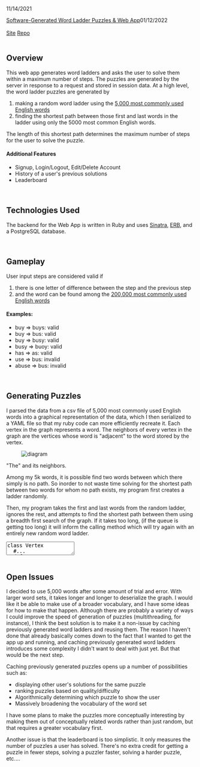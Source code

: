 11/14/2021
<div>
<a class="portfolio_link" href="#word_ladders_writeup">Software-Generated Word Ladder Puzzles & Web App</a><time datetime="2022-01-12">01/12/2022</time>
<article id="word_ladders_writeup" loading="lazy">
<br>
<a target="_blank" rel="noopener noreferrer" href="https://word-ladders.herokuapp.com/">Site</a>
<a target="_blank" rel="noopener noreferrer" href="https://github.com/Duncan-Britt/word_ladders#readme">Repo</a>
<br>
<br>

## Overview

This web app generates word ladders and asks the user to solve them within a maximum number of steps. The puzzles are generated by the server in response to a request and stored in session data. At a high level, the word ladder puzzles are generated by

1. making a random word ladder using the <a target="_blank" rel="noopener noreferrer" href="https://github.com/filiph/english_words">5,000 most commonly used English words</a>
2. finding the shortest path between those first and last words in the ladder using only the 5000 most common English words.

The length of this shortest path determines the maximum number of steps for the user to solve the puzzle.

#### Additional Features

- Signup, Login/Logout, Edit/Delete Account
- History of a user's previous solutions
- Leaderboard

<br>

## Technologies Used

The backend for the Web App is written in Ruby and uses [Sinatra](http://sinatrarb.com/intro.html), [ERB](https://ruby-doc.org/stdlib-2.7.1/libdoc/erb/rdoc/ERB.html), and a PostgreSQL database.

<br>

## Gameplay

User input steps are considered valid if

1. there is one letter of difference between the step and the previous step
2. and the word can be found among the <a target="_blank" rel="noopener noreferrer" href="https://github.com/cmusphinx/cmudict">200,000 most commonly used English words</a>

#### Examples:
- buy => buys: valid
- buy => bus: valid
- buy => busy: valid
- busy => buoy: valid
- has => as: valid
- use => bus: invalid
- abuse => bus: invalid

<br>

## Generating Puzzles

I parsed the data from a csv file of 5,000 most commonly used English words into a graphical representation of the data, which I then serialized to a YAML file so that my ruby code can more efficiently recreate it. Each vertex in the graph represents a word. The neighbors of every vertex in the graph are the vertices whose word is "adjacent" to the word stored by the vertex.

<figure>

![diagram](images/graph.svg)

</figure>
<figcaption>"The" and its neighbors.</figcaption>

Among my 5k words, it is possible find two words between which there simply is no path. So inorder to not waste time solving for the shortest path between two words for whom no path exists, my program first creates a ladder randomly.

Then, my program takes the first and last words from the random ladder, ignores the rest, and attempts to find the shortest path between them using a breadth first search of the graph. If it takes too long, (if the queue is getting too long) it will inform the calling method which will try again with an entirely new random word ladder.

<textarea data-lang="ruby">
class Vertex
  #...
  def traverse(end_point)
    return [self.data, end_point.data] if self.neighbors.include? end_point

    queue = [[self]]
    while (queue.length != 0)
      if queue.length > 1_000_000
        return :timeout
      end
      path = queue.shift
      node = path[-1]
      return path.map { |n| n.data } if node == end_point

      node.neighbors.each do |neighbor|
        next if path.include?(neighbor)
        new_path = path.dup
        new_path << neighbor
        queue.push(new_path)
      end
    end
  end
  #...
end
</textarea>
<br>
<br>

## Open Issues

I decided to use 5,000 words after some amount of trial and error. With larger word sets, it takes longer and longer to deserialize the graph. I would like it be able to make use of a broader vocabulary, and I have some ideas for how to make that happen. Although there are probably a variety of ways I could improve the speed of generation of puzzles (multithreading, for instance), I think the best solution is to make it a non-issue by caching previously generated word ladders and reusing them. The reason I haven't done that already basically comes down to the fact that I wanted to get the app up and running, and caching previously generated word ladders introduces some complexity I didn't want to deal with just yet. But that would be the next step.

Caching previously generated puzzles opens up a number of possibilities such as:
- displaying other user's solutions for the same puzzle
- ranking puzzles based on quality/difficulty
- Algorithmically determining which puzzle to show the user
- Massively broadening the vocabulary of the word set

I have some plans to make the puzzles more conceptually interesting by making them out of conceptually related words rather than just random, but that requires a greater vocabulary first.

Another issue is that the leaderboard is too simplistic. It only measures the number of puzzles a user has solved. There's no extra credit for getting a puzzle in fewer steps, solving a puzzler faster, solving a harder puzzle, etc....

<br>

</article>
</div>
